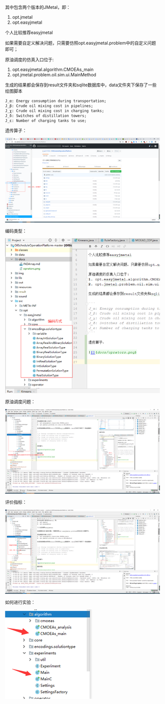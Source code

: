 其中包含两个版本的JMetal，即：
1. opt.jmetal
2. opt.easyjmetal

个人比较推荐easyjmetal

如果需要自定义解决问题，只需要仿照opt.easyjmetal.problem中的自定义问题即可；

原油调度的仿真入口位于:
1. opt.easyjmetal.algorithm.CMOEAs_main
2. opt.jmetal.problem.oil.sim.ui.MainMethod

生成的结果都会保存到result文件夹和sqlite数据库中，data文件夹下保存了一些绘图脚本

```
J_α: Energy consumption during transportation;
J_β: Crude oil mixing cost in pipelines;
J_χ: Crude oil mixing cost in charging tanks;
J_δ: Switches of distillation towers;
J_ε: Number of charging tanks to use;
```

遗传算子：

![](docs/oprators.png)

编码类型：

![](docs/encoding.jpg)

原油调度问题：

![](docs/problem.jpg)

评价指标：

![](docs/indicator.jpg)

如何进行实验：

![](docs/enter.jpg)
